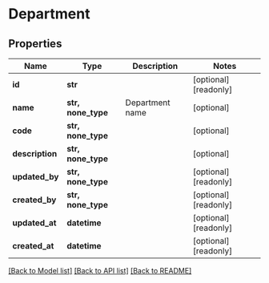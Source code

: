 # Department


## Properties
Name | Type | Description | Notes
------------ | ------------- | ------------- | -------------
**id** | **str** |  | [optional] [readonly] 
**name** | **str, none_type** | Department name | [optional] 
**code** | **str, none_type** |  | [optional] 
**description** | **str, none_type** |  | [optional] 
**updated_by** | **str, none_type** |  | [optional] [readonly] 
**created_by** | **str, none_type** |  | [optional] [readonly] 
**updated_at** | **datetime** |  | [optional] [readonly] 
**created_at** | **datetime** |  | [optional] [readonly] 

[[Back to Model list]](../../README.md#documentation-for-models) [[Back to API list]](../../README.md#documentation-for-api-endpoints) [[Back to README]](../../README.md)


